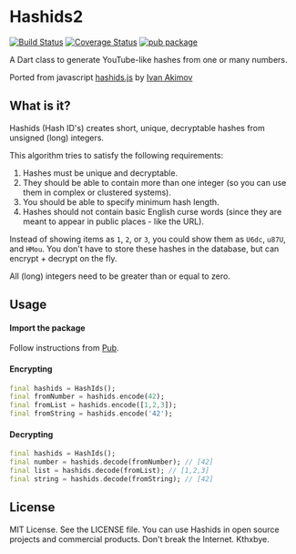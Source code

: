 # Hashids2
[![Build Status](https://travis-ci.org/olexale/hashids.svg?branch=master)](https://travis-ci.org/olexale/hashids) [![Coverage Status](https://coveralls.io/repos/github/olexale/hashids/badge.svg?branch=master)](https://coveralls.io/github/olexale/hashids?branch=master) [![pub package](https://img.shields.io/pub/v/hashids2.svg)](https://pub.dartlang.org/packages/hashids2)

A Dart class to generate YouTube-like hashes from one or many numbers.

Ported from javascript [hashids.js](https://github.com/ivanakimov/hashids.js) by [Ivan Akimov](https://github.com/ivanakimov)

## What is it?

Hashids (Hash ID's) creates short, unique, decryptable hashes from unsigned (long) integers.

This algorithm tries to satisfy the following requirements:

1. Hashes must be unique and decryptable.
2. They should be able to contain more than one integer (so you can use them in complex or clustered systems).
3. You should be able to specify minimum hash length.
4. Hashes should not contain basic English curse words (since they are meant to appear in public places - like the URL).

Instead of showing items as `1`, `2`, or `3`, you could show them as `U6dc`, `u87U`, and `HMou`.
You don't have to store these hashes in the database, but can encrypt + decrypt on the fly.

All (long) integers need to be greater than or equal to zero.

## Usage

#### Import the package
Follow instructions from [Pub](https://pub.dev/packages/hashids2#-installing-tab-).

#### Encrypting
```dart
final hashids = HashIds();
final fromNumber = hashids.encode(42);
final fromList = hashids.encode([1,2,3]);
final fromString = hashids.encode('42');
```
#### Decrypting
```dart
final hashids = HashIds();
final number = hashids.decode(fromNumber); // [42]
final list = hashids.decode(fromList); // [1,2,3]
final string = hashids.decode(fromString); // [42]
```

## License
MIT License. See the LICENSE file. You can use Hashids in open source projects and commercial products. Don't break the Internet. Kthxbye.
